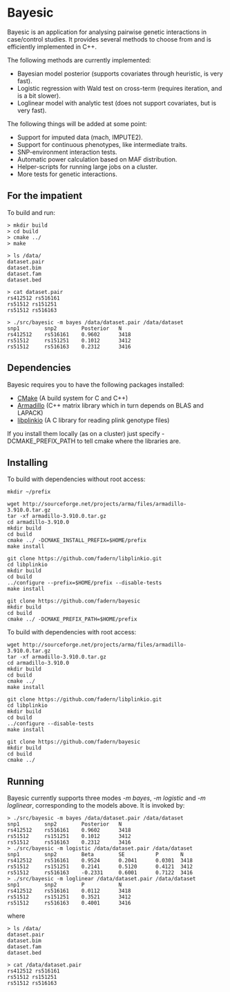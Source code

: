 # Bayesic

Bayesic is an application for analysing pairwise genetic interactions in case/control studies. It provides several methods to choose from and is efficiently implemented in C++.

The following methods are currently implemented:

* Bayesian model posterior (supports covariates through heuristic, is very fast).
* Logistic regression with Wald test on cross-term (requires iteration, and is a bit slower).
* Loglinear model with analytic test (does not support covariates, but is very fast).

The following things will be added at some point:

* Support for imputed data (mach, IMPUTE2).
* Support for continuous phenotypes, like intermediate traits.
* SNP-environment interaction tests.
* Automatic power calculation based on MAF distribution.
* Helper-scripts for running large jobs on a cluster.
* More tests for genetic interactions.

## For the impatient

To build and run:

    > mkdir build
    > cd build
    > cmake ../
    > make

    > ls /data/
    dataset.pair
    dataset.bim
    dataset.fam
    dataset.bed

    > cat dataset.pair
    rs412512 rs516161
    rs51512 rs151251
    rs51512 rs516163

    > ./src/bayesic -m bayes /data/dataset.pair /data/dataset
    snp1        snp2        Posterior   N
    rs412512    rs516161    0.9602      3418
    rs51512     rs151251    0.1012      3412
    rs51512     rs516163    0.2312      3416

## Dependencies

Bayesic requires you to have the following packages installed:

* [CMake](http://www.cmake.org/cmake/resources/software.html) (A build system for C and C++)
* [Armadillo](http://arma.sourceforge.net/download.html) (C++ matrix library which in turn depends on BLAS and LAPACK)
* [libplinkio](https://github.com/fadern/libplinkio/) (A C library for reading plink genotype files)

If you install them locally (as on a cluster) just specify -DCMAKE_PREFIX_PATH to tell cmake where the libraries are.

## Installing

To build with dependencies without root access:

    mkdir ~/prefix

    wget http://sourceforge.net/projects/arma/files/armadillo-3.910.0.tar.gz
    tar -xf armadillo-3.910.0.tar.gz
    cd armadillo-3.910.0
    mkdir build
    cd build
    cmake ../ -DCMAKE_INSTALL_PREFIX=$HOME/prefix
    make install

    git clone https://github.com/fadern/libplinkio.git
    cd libplinkio
    mkdir build
    cd build
    ../configure --prefix=$HOME/prefix --disable-tests
    make install

    git clone https://github.com/fadern/bayesic
    mkdir build
    cd build
    cmake ../ -DCMAKE_PREFIX_PATH=$HOME/prefix

To build with dependencies with root access:
    
    wget http://sourceforge.net/projects/arma/files/armadillo-3.910.0.tar.gz
    tar -xf armadillo-3.910.0.tar.gz
    cd armadillo-3.910.0
    mkdir build
    cd build
    cmake ../
    make install

    git clone https://github.com/fadern/libplinkio.git
    cd libplinkio
    mkdir build
    cd build
    ../configure --disable-tests
    make install

    git clone https://github.com/fadern/bayesic
    mkdir build
    cd build
    cmake ../

## Running

Bayesic currently supports three modes *-m bayes*, *-m logistic* and *-m loglinear*, corresponding to the models above. It is invoked by:

    > ./src/bayesic -m bayes /data/dataset.pair /data/dataset
    snp1        snp2        Posterior   N
    rs412512    rs516161    0.9602      3418
    rs51512     rs151251    0.1012      3412
    rs51512     rs516163    0.2312      3416
    > ./src/bayesic -m logistic /data/dataset.pair /data/dataset
    snp1        snp2        Beta        SE          P       N
    rs412512    rs516161    0.9524      0.2041      0.0301  3418
    rs51512     rs151251    0.2141      0.5120      0.4121  3412
    rs51512     rs516163    -0.2331     0.6001      0.7122  3416
    > ./src/bayesic -m loglinear /data/dataset.pair /data/dataset
    snp1        snp2        P           N
    rs412512    rs516161    0.0112      3418
    rs51512     rs151251    0.3521      3412
    rs51512     rs516163    0.4001      3416
    
where

    > ls /data/
    dataset.pair
    dataset.bim
    dataset.fam
    dataset.bed

    > cat /data/dataset.pair
    rs412512 rs516161
    rs51512 rs151251
    rs51512 rs516163

